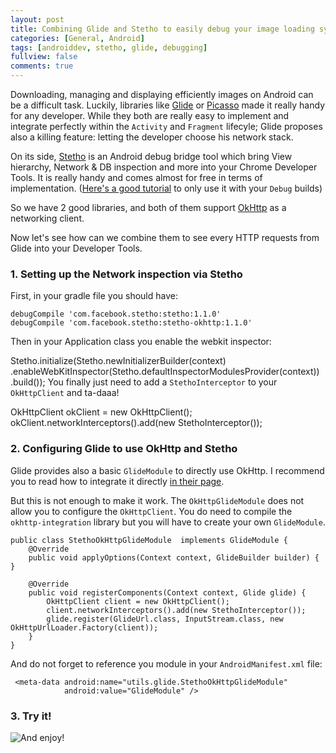 ```yaml
---
layout: post
title: Combining Glide and Stetho to easily debug your image loading system
categories: [General, Android]
tags: [androiddev, stetho, glide, debugging]
fullview: false
comments: true
---
```


Downloading, managing and displaying efficiently images on Android can be a difficult task. Luckily, libraries like [Glide](https://github.com/bumptech/glide)  or [Picasso](http://square.github.io/picasso/) made it really handy for any developer. While they both are really easy to implement and integrate perfectly within the `Activity` and `Fragment` lifecyle; Glide proposes also a killing feature: letting the developer choose his network stack.

On its side, [Stetho](http://facebook.github.io/stetho/) is an Android debug bridge tool which bring View hierarchy, Network & DB inspection and more into your Chrome Developer Tools. It is really handy and comes almost for free in terms of implementation. ([Here's a good tutorial](http://littlerobots.nl/blog/stetho-for-android-debug-builds-only/) to only use it with your `Debug` builds)

So we have 2 good libraries, and both of them support [OkHttp](http://square.github.io/okhttp/) as a networking client.

Now let's see how can we combine them to see every HTTP requests from Glide into your Developer Tools.

### 1. Setting up the Network inspection via Stetho

First, in your gradle file you should have:

    debugCompile 'com.facebook.stetho:stetho:1.1.0'
    debugCompile 'com.facebook.stetho:stetho-okhttp:1.1.0'

Then in your Application class you enable the webkit inspector:

Stetho.initialize(Stetho.newInitializerBuilder(context)
                        .enableWebKitInspector(Stetho.defaultInspectorModulesProvider(context))
                        .build());
You finally just need to add a `StethoInterceptor` to your `OkHttpClient` and ta-daaa!

OkHttpClient okClient = new OkHttpClient();
            okClient.networkInterceptors().add(new StethoInterceptor());


### 2. Configuring Glide to use OkHttp and Stetho

Glide provides also a basic `GlideModule` to directly use OkHttp. I recommend you to read how to integrate it directly [in their page](https://github.com/bumptech/glide/wiki/Integration-Libraries#okhttp).

But this is not enough to make it work. The `OkHttpGlideModule` does not allow you to configure the `OkHttpClient`. You do need to compile the `okhttp-integration` library but you will have to create your own `GlideModule`.

    public class StethoOkHttpGlideModule  implements GlideModule {
        @Override
        public void applyOptions(Context context, GlideBuilder builder) { }

        @Override
        public void registerComponents(Context context, Glide glide) {
            OkHttpClient client = new OkHttpClient();
            client.networkInterceptors().add(new StethoInterceptor());
            glide.register(GlideUrl.class, InputStream.class, new OkHttpUrlLoader.Factory(client));
        }
    }


And do not forget to reference you module in your `AndroidManifest.xml` file:

     <meta-data android:name="utils.glide.StethoOkHttpGlideModule"
                android:value="GlideModule" />
 ### 3. Try it!

 ![And enjoy!]({{site.url}}/assets/glide-stetho.png)
